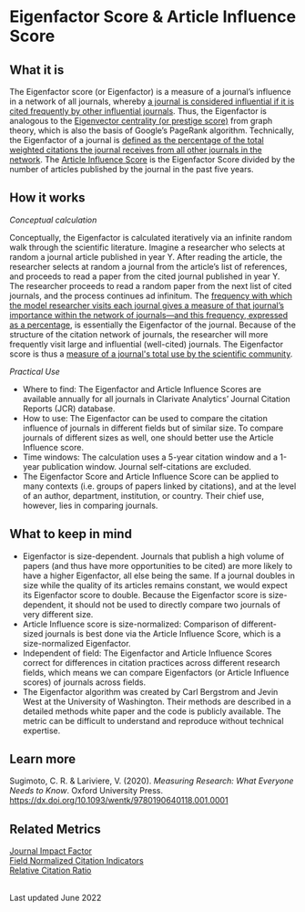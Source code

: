 
# Eigenfactor Score & Article Influence Score

## What it is
The Eigenfactor score (or Eigenfactor) is a measure of a journal’s influence in a network of all journals, whereby [a journal is considered influential if it is cited frequently by other influential journals](https://crln.acrl.org/index.php/crlnews/article/view/7804/7804). Thus, the Eigenfactor is analogous to the [Eigenvector centrality (or prestige score)](http://en.wikipedia.org/wiki/Eigenvector_centrality) from graph theory, which is also the basis of Google’s PageRank algorithm. Technically, the Eigenfactor of a journal is [defined as the percentage of the total weighted citations the journal receives from all other journals in the network](http://www.eigenfactor.org/methods.pdf). The [Article Influence Score](https://crl.acrl.org/index.php/crl/article/view/16080/17526) is the Eigenfactor Score divided by the number of articles published by the journal in the past five years.

## How it works
*Conceptual calculation* <br>
 
Conceptually, the Eigenfactor is calculated iteratively via an infinite random walk through the scientific literature. Imagine a researcher who selects at random a journal article published in year Y. After reading the article, the researcher selects at random a journal from the article’s list of references, and proceeds to read a paper from the cited journal published in year Y. The researcher proceeds to read a random paper from the next list of cited journals, and the process continues ad infinitum. The [frequency with which the model researcher visits each journal gives a measure of that journal’s importance within the network of journals—and this frequency, expressed as a percentage](https://www.jneurosci.org/content/28/45/11433), is essentially the Eigenfactor of the journal. Because of the structure of the citation network of journals, the researcher will more frequently visit large and influential (well-cited) journals. The Eigenfactor score is thus a [measure of a journal's total use by the scientific community](http://www.eigenfactor.org/about.php).

*Practical Use* <br>

 - Where to find: The Eigenfactor and Article Influence Scores are available annually for all journals in Clarivate Analytics’ Journal Citation Reports (JCR) database. 
 - How to use: The Eigenfactor can be used to compare the citation influence of journals in different fields but of similar size. To compare journals of different sizes as well, one should better use the Article Influence score.
 - Time windows: The calculation uses a 5-year citation window and a 1-year publication window. Journal self-citations are excluded. 
 - The Eigenfactor Score and Article Influence Score can be applied to many contexts (i.e. groups of papers linked by citations), and at the level of an author, department, institution, or country. Their chief use, however, lies in comparing journals. 


## What to keep in mind

 - Eigenfactor is size-dependent. Journals that publish a high volume of papers (and thus have more opportunities to be cited) are more likely to have a higher Eigenfactor, all else being the same. If a journal doubles in size while the quality of its articles remains constant, we would expect its Eigenfactor score to double. Because the Eigenfactor score is size-dependent, it should not be used to directly compare two journals of very different size. 
 - Article Influence score is size-normalized: Comparison of different-sized journals is best done via the Article Influence Score, which is a size-normalized Eigenfactor.
 - Independent of field: The Eigenfactor and Article Influence Scores correct for differences in citation practices across different research fields, which means we can compare Eigenfactors (or Article Influence scores) of journals across fields. 
 - The Eigenfactor algorithm was created by Carl Bergstrom and Jevin West at the University of Washington. Their methods are described in a detailed methods white paper and the code is publicly available. The metric can be difficult to understand and reproduce without technical expertise. 


## Learn more

Sugimoto, C. R. & Lariviere, V. (2020). *Measuring Research: What Everyone Needs to Know*. Oxford University Press. https://dx.doi.org/10.1093/wentk/9780190640118.001.0001


## Related Metrics
[Journal Impact Factor]() <br> 
[Field Normalized Citation Indicators]() <br> 
[Relative Citation Ratio]() <br> 

<br> 
Last updated June 2022 <br>
